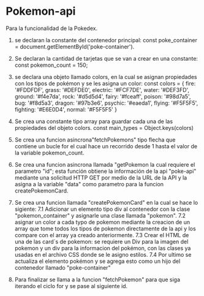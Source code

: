 # Pokemon-api
Para la funcionalidad de la Pokedex.
1. se declaran la constante del contenedor principal:
    const poke_container = document.getElementById('poke-container').

2. Se declaran la cantidad de tarjetas que se van a crear en una constante:
     const pokemon_count = 150;
   
3. se declara una objeto llamado colors, en la cual se asignan propiedades con los tipos de pokémon y se les asigna un color:
       const colors = {
       fire: '#FDDFDF',
       grass: '#DEFDE0',
       electric: '#FCF7DE',
    	water: '#DEF3FD',
    	ground: '#f4e7da',
    	rock: '#d5d5d4',
    	fairy: '#fceaff',
    	poison: '#98d7a5',
    	bug: '#f8d5a3',
    	dragon: '#97b3e6',
    	psychic: '#eaeda1',
    	flying: '#F5F5F5',
    	fighting: '#E6E0D4',
    	normal: '#F5F5F5'
      }

4. Se crea una constante tipo array para guardar cada una de las propiedades del objeto colors.
        const main_types = Object.keys(colors)

5. Se crea una funcion asincrona"fetchPokemons" tipo flecha que contiene un bucle for el cual hace un recorrido desde 1 hasta el valor de la variable pokemon_count.

6. Se crea una funcion asincrona llamada "getPokemon la cual requiere el parametro "id"; esta función obtiene la información de la api "poke-api" mediante una solicitud HTTP GET por medio de la URL de la API y la asigna a la variable "data" como parametro para la funcion createPokemonCard.

7. Se crea una funcion llamada "createPokemonCard" en la cual se hace lo sigiente:
     7.1 Adicionar un elemento tipo div al contenedor con la clase "pokemon_container" y asignarle una clase llamada "pokemon".
     7.2 asignar un color a cada typo de pokemon mediante la creacion de un array que tome todos los tipos de pokemon directamente de la           api y los compare con el array ya creado anteriormente.
     7.3 Crear el HTML de una de las card´s de pokemon:
           se requiere un Div para la imagen del pokemon y un div para la informacion del pokémon, con las clases ya usadas en el archivo           CSS donde se le asigno estilos.
     7.4 Por ultimo se actualiza el elemento pokémon y se agrega esto como un hijo del contenedor llamado "poke-container"
8. Para finalizar se llama a la funcion "fetchPokemon" para que siga iterando el ciclo for y se pase al siguiente id.
   
      
